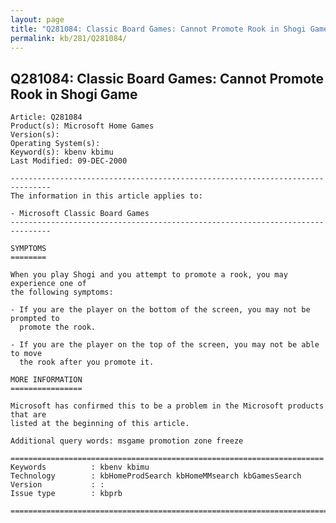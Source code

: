 ```yaml
---
layout: page
title: "Q281084: Classic Board Games: Cannot Promote Rook in Shogi Game"
permalink: kb/281/Q281084/
---
```


## Q281084: Classic Board Games: Cannot Promote Rook in Shogi Game

	Article: Q281084
	Product(s): Microsoft Home Games
	Version(s): 
	Operating System(s): 
	Keyword(s): kbenv kbimu
	Last Modified: 09-DEC-2000
	
	-------------------------------------------------------------------------------
	The information in this article applies to:
	
	- Microsoft Classic Board Games 
	-------------------------------------------------------------------------------
	
	SYMPTOMS
	========
	
	When you play Shogi and you attempt to promote a rook, you may experience one of
	the following symptoms:
	
	- If you are the player on the bottom of the screen, you may not be prompted to
	  promote the rook.
	
	- If you are the player on the top of the screen, you may not be able to move
	  the rook after you promote it.
	
	MORE INFORMATION
	================
	
	Microsoft has confirmed this to be a problem in the Microsoft products that are
	listed at the beginning of this article.
	
	Additional query words: msgame promotion zone freeze
	
	======================================================================
	Keywords          : kbenv kbimu 
	Technology        : kbHomeProdSearch kbHomeMMsearch kbGamesSearch
	Version           : :
	Issue type        : kbprb
	
	=============================================================================
	
